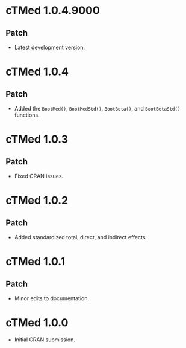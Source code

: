 # cTMed 1.0.4.9000

## Patch

* Latest development version.

# cTMed 1.0.4

## Patch

* Added the `BootMed()`, `BootMedStd()`, `BootBeta()`, and `BootBetaStd()` functions.

# cTMed 1.0.3

## Patch

* Fixed CRAN issues.

# cTMed 1.0.2

## Patch

* Added standardized total, direct, and indirect effects.

# cTMed 1.0.1

## Patch

* Minor edits to documentation.

# cTMed 1.0.0

* Initial CRAN submission.
